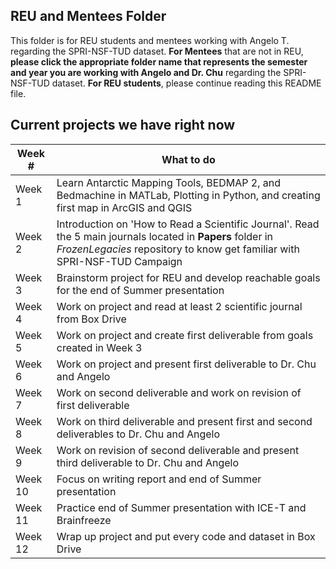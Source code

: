 ## REU and Mentees Folder

This folder is for REU students and mentees working with Angelo T. regarding the SPRI-NSF-TUD dataset. __For Mentees__ that are not in REU, __please click the appropriate folder name that represents the semester and year you are working with Angelo and Dr. Chu__ regarding the SPRI-NSF-TUD dataset. __For REU students__, please continue reading this README file. 

## Current projects we have right now 

| Week #  | What to do                  |
|---------|-----------------------------|
| Week 1  | Learn Antarctic Mapping Tools, BEDMAP 2, and Bedmachine in MATLab, Plotting in Python, and creating first map in ArcGIS and QGIS|
| Week 2  | Introduction on 'How to Read a Scientific Journal'. Read the 5 main journals located in __Papers__ folder in _FrozenLegacies_ repository to know get familiar with SPRI-NSF-TUD Campaign|
| Week 3  | Brainstorm project for REU and develop reachable goals for the end of Summer presentation|
| Week 4  | Work on project and read at least 2 scientific journal from Box Drive|
| Week 5  | Work on project and create first deliverable from goals created in Week 3|
| Week 6  | Work on project and present first deliverable to Dr. Chu and Angelo|
| Week 7  | Work on second deliverable and work on revision of first deliverable|
| Week 8  | Work on third deliverable and present first and second deliverables to Dr. Chu and Angelo|
| Week 9  | Work on revision of second deliverable and present third deliverable to Dr. Chu and Angelo|
| Week 10 | Focus on writing report and end of Summer presentation|
| Week 11 | Practice end of Summer presentation with ICE-T and Brainfreeze|
| Week 12 | Wrap up project and put every code and dataset in Box Drive|
